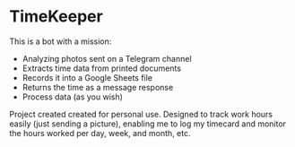# TimeKeeper
This is a bot with a mission:
- Analyzing photos sent on a Telegram channel
- Extracts time data from printed documents
- Records it into a Google Sheets file
- Returns the time as a message response
- Process data (as you wish)

Project created created for personal use. Designed to track work hours easily (just sending a picture), enabling me to log my timecard and monitor the hours worked per day, week, and month, etc.